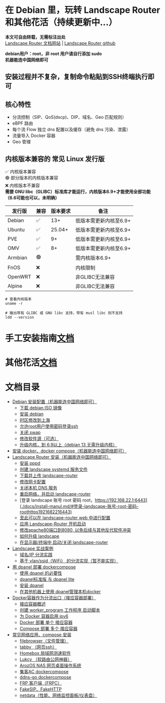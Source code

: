 # 在 Debian 里，玩转 Landscape Router 和其他花活（持续更新中...）

**本文可自由转载，无需标注出处**  
[Landscape Router 文档网站](https://landscape.whileaway.dev/introduction.html) | [Landscape Router github](https://github.com/ThisSeanZhang/landscape)


**debian用户：root，非 root 用户请自行添加 sudo**   
**机器能连中国网络即可** 

## 安装过程并不复杂，复制命令粘贴到SSH终端执行即可

## 核心特性
* 分流控制（SIP、QoS(dscp)、DIP、域名、Geo 匹配规则）
* eBPF 路由
* 每个流 Flow 独立 dns 配置以及缓存（避免 dns 污染、泄露）
* 流量导入 Docker 容器
* Geo 管理

## 内核版本兼容的 常见 Linux 发行版  
✅ 内核版本兼容  
🟢 部分版本的内核版本兼容  
❌ 内核版本不兼容  
**需要 GNU libc（GLIBC）标准库才能运行，内核版本6.9+才能使用全部功能（6.6可能也可以，未明确）**


| 发行版 | 兼容 | 版本要求 | 备注 |  
|---|---|---|---|  
| Debian  | ✅ | 13+ | 低版本需更新内核至6.9+ |  
| Ubuntu | ✅ | 25.04+ | 低版本需更新内核至6.9+|  
| PVE | ✅ | 9+ | 低版本需更新内核至6.9+|  
| OMV | ✅ | 8+ | 低版本需更新内核至6.9+| 
| Armbian | 🟢 |  | 需内核版本6.9+|  
| FnOS | ❌ |  | 内核限制 |  
| OpenWRT | ❌ |  | 非GLIBC无法兼容 |  
| Alpine | ❌ |  | 非GLIBC无法兼容 |  
<!--⚠️ 调整后可兼容-->
<!--🟡 未知  -->
``` shell
# 查看内核版本
uname -r

```
``` shell
# 输出带有 GLIBC 或 GNU libc 支持，带有 musl libc 则不支持
ldd --version

```
# 手工安装指南[文档](./docs/install-manul.md)

# 其他花活[文档](./docs/tricks.md)

# 文档目录
- [Debian 安装配置（机器能连中国网络即可）](./docs/install-manul.md/#debian-安装配置机器能连中国网络即可)
  - [下载 debian  ISO 镜像](./docs/install-manul.md/#下载必要软件)
  - [安装 debian](./docs/install-manul.md/#安装-debian)
  - [时区修改到上海](./docs/install-manul.md/#时区修改到上海)
  - [允许root用户使用密码登录ssh](./docs/install-manul.md/#允许root用户使用密码登录ssh)
  - [关闭 swap](./docs/install-manul.md/#关闭-swap)
  - [修改软件源（可选）](#修改软件源可选)
  - [升级内核，到 6.9以上（debian 13 无需升级内核）](./docs/install-manul.md/#升级内核到-69以上debian-13-无需升级内核)
- [安装 docker、docker compose（机器能连中国网络即可） ](./docs/install-manul.md/#安装-dockerdocker-compose机器能连中国网络即可)
- [Landscape Router 安装（机器能连中国网络即可）](./docs/install-manul.md/#landscape-安装机器能连中国网络即可)
  - [安装 pppd](./docs/install-manul.md/#安装-pppd)
  - [创建 landscape systemd 服务文件](./docs/install-manul.md/#创建-landscape-systemd-服务文件)
  - [下载并上传 landscape-router](./docs/install-manul.md/#下载并上传-landscape-router)
  - [修改网卡配置](./docs/install-manul.md/#修改网卡配置)
  - [关闭本机 DNS 服务](./docs/install-manul.md/#关闭本机-dns-服务)
  - [重启网络，并启动 landscape-router](./docs/install-manul.md/#重启网络并启动-landscape-router)
  - [登录 landscape 账号 root 密码 root，https://192.168.22.1:6443](./docs/install-manul.md/#登录-landscape-账号-root-密码-roothttps1921682216443)
  - [至此可以在 landscape-router web 中进行配置](./docs/install-manul.md/#至此可以在-landscape-router-web-中进行配置)
  - [应用 Landscape-Router 开机启动](./docs/install-manul.md/#应用-landscape-router-开机启动)
  - [修改apache80端口到8080, 以免后续与其他反代软件冲突](./docs/install-manul.md/#修改apache80端口到8080-以免后续与其他反代软件冲突)
  - [如何升级 landscape](./docs/install-manul.md/#如何升级-landscape)
  - [在显示器/终端中 启动/关闭 landscape-router](./docs/install-manul.md/#在显示器终端中-启动关闭-landscape-router)
- [Landscape 实战案例](./docs/install-manul.md/#landscape-实战案例)
  - [域名/IP 分流实践](./docs/install-manul.md/#域名ip-分流实践)
  - [基于 vlan/ssid（WiFi） 的分流实现（暂不能实现）](./docs/install-manul.md/#基于-vlanssidwifi-的分流实现暂不能实现)
- [用 dpanel 部署 dockercompose](./docs/tricks.md/#用-dpanel-部署-dockercompose)
  - [使用 dpanel 的必要性](./docs/tricks.md/#使用-dpanel-的必要性)
  - [dpanel标准版 与 dpanel lite](./docs/tricks.md/#dpanel标准版-与-dpanel-lite)
  - [安装 dpanel](./docs/tricks.md/#安装-dpanel)
  - [在其他机器上使用 dpanel管理本机docker](./docs/tricks.md/#在其他机器上使用-dpanel管理本机docker)
- [Docker容器作为分流出口（接应容器部署）](./docs/tricks.md/#docker容器作为分流出口接应容器部署)
  - [接应容器概述](./docs/tricks.md/#接应容器概述)
  - [创建 worker_program 工作程序 启动脚本](./docs/tricks.md/#创建-worker_program-工作程序-启动脚本)
  - [为 Docker 容器启用 ipv6](./docs/tricks.md/#为-docker-容器启用-ipv6)
  - [Docker 部署 单个 接应容器](./docs/tricks.md/#docker-部署-单个-接应容器)
  - [Compose 部署 多个 接应容器](./docs/tricks.md/#compose-部署-多个-接应容器)
- [常见网络应用、compose 安装](./docs/tricks.md/#常见网络应用compose-安装)
  - [filebrowser（文件管理）](./docs/tricks.md/#filebrowser文件管理)
  - [tabby （网页ssh）](./docs/tricks.md/#tabby-网页ssh)
  - [Homebox 局域网测速软件](./docs/tricks.md/#homebox-局域网测速软件)
  - [Lukcy （软路由公网神器）](./docs/tricks.md/#lukcy-软路由公网神器)
  - [ArozOS NAS 网页桌面操作系统](./docs/tricks.md/#arozos-nas-网页桌面操作系统)
  - [集客AC dockercompose](./docs/tricks.md/#集客ac-dockercompose)
  - [ddns-go dockercompose](./docs/tricks.md/#ddns-go-dockercompose)
  - [FRP 客户端（FRPC）](./docs/tricks.md/#frp-客户端frpc)
  - [FakeSIP、FakeHTTP](./docs/tricks.md/#fakesipfakehttp)
  - [netdata（性能、网络监控面板/仪表盘）](./docs/tricks.md/#netdata性能网络监控面板仪表盘)


